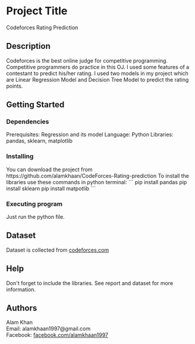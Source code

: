 <h1>Project Title</h1>
Codeforces Rating Prediction

<h2>Description</h2>
Codeforces is the best online judge for competitive programming. Competitive programmers
do practice in this OJ. I used some features of a contestant to
predict his/her rating. I used two models in my project which are Linear Regression Model and Decision Tree Model to predict the rating points.


<h2>Getting Started</h2>


<h3>Dependencies</h3>
Prerequisites: Regression and its model
Language: Python
Libraries: pandas, sklearn, matplotlib


<h3>Installing</h3>
You can download the project from https://github.com/alamkhaan/CodeForces-Rating-prediction
To install the libraries use these commands in python terminal:
```
pip install pandas
pip install sklearn
pip install matpotlib
```


<h3>Executing program</h3>
Just run the python file.


<h2>Dataset</h2>
Dataset is collected from <a href="https://www.codeforces.com" target="_blank">codeforces.com</a>


<h2>Help</h2>
Don't forget to include the libraries.
See report and dataset for more information.


<h2>Authors</h2>
Alam Khan</br>
Email: alamkhaan1997@gmail.com</br>
Facebook: <a href="https://www.facebook.com/alamkhaan1997" target="_blank">facebook.com/alamkhaan1997</a>
